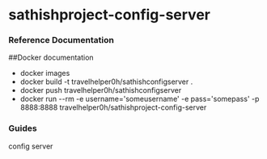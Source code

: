 # sathishproject-config-server

### Reference Documentation

##Docker documentation

* docker images
* docker build -t travelhelper0h/sathishconfigserver .
* docker push travelhelper0h/sathishconfigserver
* docker run --rm -e username='someusername' -e pass='somepass' -p 8888:8888 travelhelper0h/sathishproject-config-server

### Guides


config server
